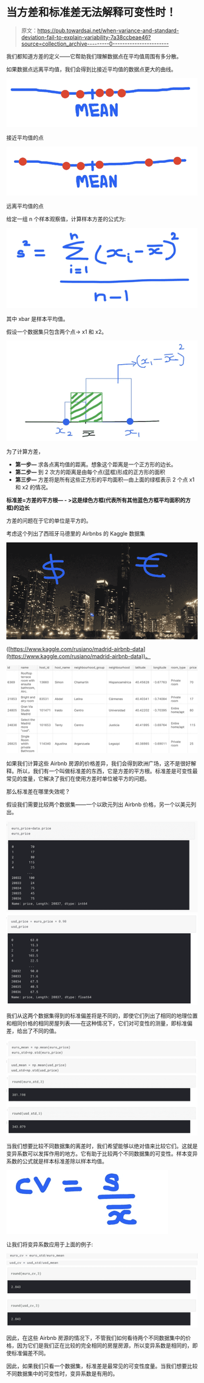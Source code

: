 # 当方差和标准差无法解释可变性时！

> 原文：<https://pub.towardsai.net/when-variance-and-standard-deviation-fail-to-explain-variability-7a38ccbeae46?source=collection_archive---------0----------------------->

我们都知道方差的定义——它帮助我们理解数据点在平均值周围有多分散。

如果数据点远离平均值，我们会得到比接近平均值的数据点更大的曲线。

![](img/98ac5e3a611d488ed4b815f19c466375.png)

接近平均值的点

![](img/b9d9b59a2d723f859f36c86b6cb8ba2f.png)

远离平均值的点

给定一组 n 个样本观察值，计算样本方差的公式为:

![](img/4a598b1629fdd8e2d5aa08aca3ab3e5e.png)

其中 xbar 是样本平均值。

假设一个数据集只包含两个点-> x1 和 x2。

![](img/fe1e32b15a7d93de14c1db36206f6ae5.png)

为了计算方差，

*   **第一步—** 求各点离均值的距离。想象这个距离是一个正方形的边长。
*   **第二步—** 到 2 次方的距离是由每个点(蓝框)形成的正方形的面积
*   **第三步—** 方差将是所有这些正方形的平均面积—由上面的绿框表示 2 个点 x1 和 x2 的情况。

**标准差=方差的平方根— - >这是绿色方框(代表所有其他蓝色方框平均面积的方框)的边长**

方差的问题在于它的单位是平方的。

考虑这个列出了西班牙马德里的 Airbnbs 的 Kaggle 数据集

![](img/743d7d55b9fd87a70121ddb38477ac93.png)

([https://www.kaggle.com/rusiano/madrid-airbnb-data](https://www.kaggle.com/rusiano/madrid-airbnb-data))。

![](img/81affd004047ce9c148589ca58316afb.png)

如果我们计算这些 Airbnb 房源的价格差异，我们会得到欧洲广场，这不是很好解释。所以，我们有一个叫做标准差的东西，它是方差的平方根。标准差是可变性最常见的度量，它解决了我们在使用方差时单位被平方的问题。

那么标准差在哪里失效呢？

假设我们需要比较两个数据集——一个以欧元列出 Airbnb 价格，另一个以美元列出。

![](img/ed3ca88e431c7329b0d5af23f2024efb.png)![](img/7bdd50b3708c80af8f73a75ea648347e.png)

我们从这两个数据集得到的标准偏差将是不同的，即使它们列出了相同的地理位置和相同价格的相同房屋列表——在这种情况下，它们对可变性的测量，即标准偏差，给出了不同的值。

![](img/7dd1ac20eeb873de48943b4619c56343.png)![](img/5b880f7645bd185052d447d4f8c3281a.png)![](img/13a54ab3a2fe9b3dc777d8d8b5565223.png)

当我们想要比较不同数据集的离差时，我们希望能够以绝对值来比较它们。这就是变异系数可以发挥作用的地方。它有助于比较两个不同数据集的可变性。样本变异系数的公式就是样本标准差除以样本均值。

![](img/1ac4ceb71677536c35bd2ccacbc01650.png)

让我们将变异系数应用于上面的例子:

![](img/dac1d0f0383f2793bd8a877877029cde.png)![](img/9acd20780a9293378f34147360c50f20.png)![](img/cc4807edc725b2e4218cc0e973745501.png)

因此，在这些 Airbnb 房源的情况下，不管我们如何看待两个不同数据集中的价格，因为它们是我们正在比较的完全相同的房屋房源，所以变异系数是相同的，即使标准偏差不同。

因此，如果我们只看一个数据集，标准差是最常见的可变性度量。当我们想要比较不同数据集中的可变性时，变异系数是有用的。